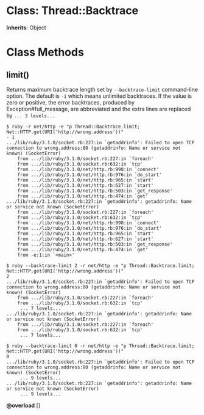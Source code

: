 # Class: Thread::Backtrace
**Inherits:** Object
    



# Class Methods
## limit() [](#method-c-limit)
Returns maximum backtrace length set by `--backtrace-limit` command-line
option. The default is `-1` which means unlimited backtraces. If the value is
zero or positive, the error backtraces, produced by Exception#full_message,
are abbreviated and the extra lines are replaced by `... 3 levels... `

    $ ruby -r net/http -e "p Thread::Backtrace.limit; Net::HTTP.get(URI('http://wrong.address'))"
    - 1
    .../lib/ruby/3.1.0/socket.rb:227:in `getaddrinfo': Failed to open TCP connection to wrong.address:80 (getaddrinfo: Name or service not known) (SocketError)
        from .../lib/ruby/3.1.0/socket.rb:227:in `foreach'
        from .../lib/ruby/3.1.0/socket.rb:632:in `tcp'
        from .../lib/ruby/3.1.0/net/http.rb:998:in `connect'
        from .../lib/ruby/3.1.0/net/http.rb:976:in `do_start'
        from .../lib/ruby/3.1.0/net/http.rb:965:in `start'
        from .../lib/ruby/3.1.0/net/http.rb:627:in `start'
        from .../lib/ruby/3.1.0/net/http.rb:503:in `get_response'
        from .../lib/ruby/3.1.0/net/http.rb:474:in `get'
    .../lib/ruby/3.1.0/socket.rb:227:in `getaddrinfo': getaddrinfo: Name or service not known (SocketError)
        from .../lib/ruby/3.1.0/socket.rb:227:in `foreach'
        from .../lib/ruby/3.1.0/socket.rb:632:in `tcp'
        from .../lib/ruby/3.1.0/net/http.rb:998:in `connect'
        from .../lib/ruby/3.1.0/net/http.rb:976:in `do_start'
        from .../lib/ruby/3.1.0/net/http.rb:965:in `start'
        from .../lib/ruby/3.1.0/net/http.rb:627:in `start'
        from .../lib/ruby/3.1.0/net/http.rb:503:in `get_response'
        from .../lib/ruby/3.1.0/net/http.rb:474:in `get'
        from -e:1:in `<main>'

    $ ruby --backtrace-limit 2 -r net/http -e "p Thread::Backtrace.limit; Net::HTTP.get(URI('http://wrong.address'))"
    2
    .../lib/ruby/3.1.0/socket.rb:227:in `getaddrinfo': Failed to open TCP connection to wrong.address:80 (getaddrinfo: Name or service not known) (SocketError)
        from .../lib/ruby/3.1.0/socket.rb:227:in `foreach'
        from .../lib/ruby/3.1.0/socket.rb:632:in `tcp'
         ... 7 levels...
    .../lib/ruby/3.1.0/socket.rb:227:in `getaddrinfo': getaddrinfo: Name or service not known (SocketError)
        from .../lib/ruby/3.1.0/socket.rb:227:in `foreach'
        from .../lib/ruby/3.1.0/socket.rb:632:in `tcp'
         ... 7 levels...

    $ ruby --backtrace-limit 0 -r net/http -e "p Thread::Backtrace.limit; Net::HTTP.get(URI('http://wrong.address'))"
    0
    .../lib/ruby/3.1.0/socket.rb:227:in `getaddrinfo': Failed to open TCP connection to wrong.address:80 (getaddrinfo: Name or service not known) (SocketError)
         ... 9 levels...
    .../lib/ruby/3.1.0/socket.rb:227:in `getaddrinfo': getaddrinfo: Name or service not known (SocketError)
         ... 9 levels...
**@overload** [] 


